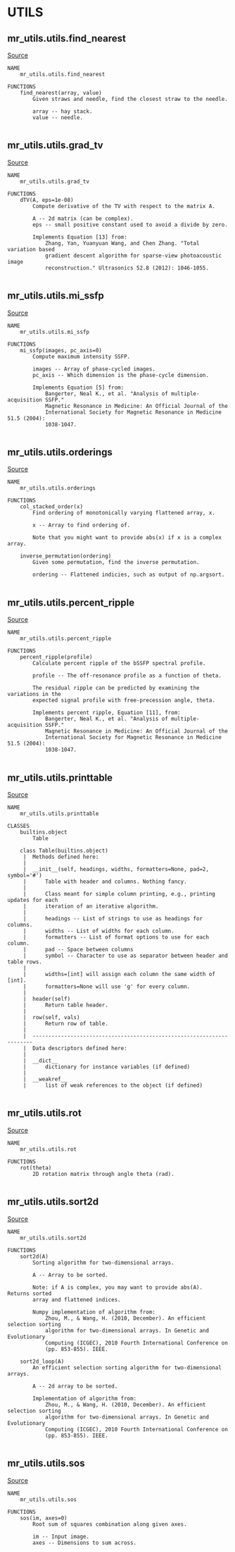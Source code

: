 
# UTILS
## mr_utils.utils.find_nearest

[Source](https://github.com/mckib2/mr_utils/blob/master/mr_utils/utils/find_nearest.py)

```
NAME
    mr_utils.utils.find_nearest

FUNCTIONS
    find_nearest(array, value)
        Given straws and needle, find the closest straw to the needle.
        
        array -- hay stack.
        value -- needle.


```


## mr_utils.utils.grad_tv

[Source](https://github.com/mckib2/mr_utils/blob/master/mr_utils/utils/grad_tv.py)

```
NAME
    mr_utils.utils.grad_tv

FUNCTIONS
    dTV(A, eps=1e-08)
        Compute derivative of the TV with respect to the matrix A.
        
        A -- 2d matrix (can be complex).
        eps -- small positive constant used to avoid a divide by zero.
        
        Implements Equation [13] from:
            Zhang, Yan, Yuanyuan Wang, and Chen Zhang. "Total variation based
            gradient descent algorithm for sparse-view photoacoustic image
            reconstruction." Ultrasonics 52.8 (2012): 1046-1055.


```


## mr_utils.utils.mi_ssfp

[Source](https://github.com/mckib2/mr_utils/blob/master/mr_utils/utils/mi_ssfp.py)

```
NAME
    mr_utils.utils.mi_ssfp

FUNCTIONS
    mi_ssfp(images, pc_axis=0)
        Compute maximum intensity SSFP.
        
        images -- Array of phase-cycled images.
        pc_axis -- Which dimension is the phase-cycle dimension.
        
        Implements Equation [5] from:
            Bangerter, Neal K., et al. "Analysis of multiple‐acquisition SSFP."
            Magnetic Resonance in Medicine: An Official Journal of the
            International Society for Magnetic Resonance in Medicine 51.5 (2004):
            1038-1047.


```


## mr_utils.utils.orderings

[Source](https://github.com/mckib2/mr_utils/blob/master/mr_utils/utils/orderings.py)

```
NAME
    mr_utils.utils.orderings

FUNCTIONS
    col_stacked_order(x)
        Find ordering of monotonically varying flattened array, x.
        
        x -- Array to find ordering of.
        
        Note that you might want to provide abs(x) if x is a complex array.
    
    inverse_permutation(ordering)
        Given some permutation, find the inverse permutation.
        
        ordering -- Flattened indicies, such as output of np.argsort.


```


## mr_utils.utils.percent_ripple

[Source](https://github.com/mckib2/mr_utils/blob/master/mr_utils/utils/percent_ripple.py)

```
NAME
    mr_utils.utils.percent_ripple

FUNCTIONS
    percent_ripple(profile)
        Calculate percent ripple of the bSSFP spectral profile.
        
        profile -- The off-resonance profile as a function of theta.
        
        The residual ripple can be predicted by examining the variations in the
        expected signal profile with free-precession angle, theta.
        
        Implements percent ripple, Equation [11], from:
            Bangerter, Neal K., et al. "Analysis of multiple‐acquisition SSFP."
            Magnetic Resonance in Medicine: An Official Journal of the
            International Society for Magnetic Resonance in Medicine 51.5 (2004):
            1038-1047.


```


## mr_utils.utils.printtable

[Source](https://github.com/mckib2/mr_utils/blob/master/mr_utils/utils/printtable.py)

```
NAME
    mr_utils.utils.printtable

CLASSES
    builtins.object
        Table
    
    class Table(builtins.object)
     |  Methods defined here:
     |  
     |  __init__(self, headings, widths, formatters=None, pad=2, symbol='#')
     |      Table with header and columns. Nothing fancy.
     |      
     |      Class meant for simple column printing, e.g., printing updates for each
     |      iteration of an iterative algorithm.
     |      
     |      headings -- List of strings to use as headings for columns.
     |      widths -- List of widths for each column.
     |      formatters -- List of format options to use for each column.
     |      pad -- Space between columns
     |      symbol -- Character to use as separator between header and table rows.
     |      
     |      widths=[int] will assign each column the same width of [int].
     |      formatters=None will use 'g' for every column.
     |  
     |  header(self)
     |      Return table header.
     |  
     |  row(self, vals)
     |      Return row of table.
     |  
     |  ----------------------------------------------------------------------
     |  Data descriptors defined here:
     |  
     |  __dict__
     |      dictionary for instance variables (if defined)
     |  
     |  __weakref__
     |      list of weak references to the object (if defined)


```


## mr_utils.utils.rot

[Source](https://github.com/mckib2/mr_utils/blob/master/mr_utils/utils/rot.py)

```
NAME
    mr_utils.utils.rot

FUNCTIONS
    rot(theta)
        2D rotation matrix through angle theta (rad).


```


## mr_utils.utils.sort2d

[Source](https://github.com/mckib2/mr_utils/blob/master/mr_utils/utils/sort2d.py)

```
NAME
    mr_utils.utils.sort2d

FUNCTIONS
    sort2d(A)
        Sorting algorithm for two-dimensional arrays.
        
        A -- Array to be sorted.
        
        Note: if A is complex, you may want to provide abs(A).  Returns sorted
        array and flattened indices.
        
        Numpy implementation of algorithm from:
            Zhou, M., & Wang, H. (2010, December). An efficient selection sorting
            algorithm for two-dimensional arrays. In Genetic and Evolutionary
            Computing (ICGEC), 2010 Fourth International Conference on
            (pp. 853-855). IEEE.
    
    sort2d_loop(A)
        An efficient selection sorting algorithm for two-dimensional arrays.
        
        A -- 2d array to be sorted.
        
        Implementation of algorithm from:
            Zhou, M., & Wang, H. (2010, December). An efficient selection sorting
            algorithm for two-dimensional arrays. In Genetic and Evolutionary
            Computing (ICGEC), 2010 Fourth International Conference on
            (pp. 853-855). IEEE.


```


## mr_utils.utils.sos

[Source](https://github.com/mckib2/mr_utils/blob/master/mr_utils/utils/sos.py)

```
NAME
    mr_utils.utils.sos

FUNCTIONS
    sos(im, axes=0)
        Root sum of squares combination along given axes.
        
        im -- Input image.
        axes -- Dimensions to sum across.


```


